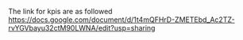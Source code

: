 The link for kpis are as followed
https://docs.google.com/document/d/1t4mQFHrD-ZMETEbd_Ac2TZ-rvYGVbayu32ctM90LWNA/edit?usp=sharing
